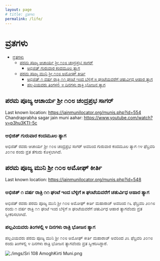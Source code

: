 ```yaml
---
layout: page
# title: ವ್ರತಗಳು
permalink: /life/
---
```


# ವ್ರತಗಳು

- [ವ್ರತಗಳು](#ವ್ರತಗಳು)
  - [ಪರಮ ಪೂಜ್ಯ ಆಚಾರ್ಯ ಶ್ರೀ ೧೦೮ ಚಂದ್ರಪ್ರಭ ಸಾಗರ್](#ಪರಮ-ಪೂಜ್ಯ-ಆಚಾರ್ಯ-ಶ್ರೀ-೧೦೮-ಚಂದ್ರಪ್ರಭ-ಸಾಗರ್)
    - [ಅಭಿಜಿತ್ ಗುರುವಾರ ಕಂದಮೂಲ ತ್ಯಾಗ](#ಅಭಿಜಿತ್-ಗುರುವಾರ-ಕಂದಮೂಲ-ತ್ಯಾಗ)
  - [ಪರಮ ಪೂಜ್ಯ ಮುನಿ ಶ್ರೀ ೧೦೮ ಅಮೋಘ್ ಕೀರ್ತಿ](#ಪರಮ-ಪೂಜ್ಯ-ಮುನಿ-ಶ್ರೀ-೧೦೮-ಅಮೋಘ್-ಕೀರ್ತಿ)
    - [ಅಭಿಜಿತ್ ೧ ವರ್ಷ ರಾತ್ರಿ ೧೧ ಘಂಟೆ ಇಂದ ಬೆಳ್ಳಿಗೆ ೫ ಘಂಟೆಯವರೆಗೆ ಚತುರ್ವಿಧ ಆಹಾರ ತ್ಯಾಗ](#ಅಭಿಜಿತ್-೧-ವರ್ಷ-ರಾತ್ರಿ-೧೧-ಘಂಟೆ-ಇಂದ-ಬೆಳ್ಳಿಗೆ-೫-ಘಂಟೆಯವರೆಗೆ-ಚತುರ್ವಿಧ-ಆಹಾರ-ತ್ಯಾಗ)
    - [ಪಲ್ಲವಿಯವರು ತಿಂಗಳಲ್ಲಿ ೪ ದಿನಗಳು ರಾತ್ರಿ ಭೋಜನ ತ್ಯಾಗ](#ಪಲ್ಲವಿಯವರು-ತಿಂಗಳಲ್ಲಿ-೪-ದಿನಗಳು-ರಾತ್ರಿ-ಭೋಜನ-ತ್ಯಾಗ)

## ಪರಮ ಪೂಜ್ಯ ಆಚಾರ್ಯ ಶ್ರೀ ೧೦೮ ಚಂದ್ರಪ್ರಭ ಸಾಗರ್

Last known location: https://jainmunilocator.org/munis.php?id=554
Chandraprabha sagar jain muni aahar: https://www.youtube.com/watch?v=p3hu3KTI-5c

### ಅಭಿಜಿತ್ ಗುರುವಾರ ಕಂದಮೂಲ ತ್ಯಾಗ

ಅಭಿಜಿತ್ ರವರು ಆಚಾರ್ಯ ಶ್ರೀ ೧೦೮ ಚಂದ್ರಪ್ರಭ ಸಾಗರ್ ಅವರಿಂದ ಗುರುವಾರ ಕಂದಮೂಲ ತ್ಯಾಗ ೧೪ ಫೆಬ್ರವರಿ ೨೦೧೮ ರಂದು ವ್ರತ ತೆಗುದು ಕೊಳ್ಳಲಾಗಿದೆ.  

## ಪರಮ ಪೂಜ್ಯ ಮುನಿ ಶ್ರೀ ೧೦೮ ಅಮೋಘ್ ಕೀರ್ತಿ

Last known location: https://jainmunilocator.org/munis.php?id=548

### ಅಭಿಜಿತ್ ೧ ವರ್ಷ ರಾತ್ರಿ ೧೧ ಘಂಟೆ ಇಂದ ಬೆಳ್ಳಿಗೆ ೫ ಘಂಟೆಯವರೆಗೆ ಚತುರ್ವಿಧ ಆಹಾರ ತ್ಯಾಗ

ಅಭಿಜಿತ್ ರವರು ಪರಮ ಪೂಜ್ಯ ಮುನಿ ಶ್ರೀ ೧೦೮ ಅಮೋಘ್ ಕೀರ್ತಿ ಮಹಾರಾಜ್ ಅವರಿಂದ ೧೬ ಫೆಬ್ರವರಿ ೨೦೧೮ ರಂದು ೧ ವರ್ಷ ರಾತ್ರಿ ೧೧ ಘಂಟೆ ಇಂದ ಬೆಳ್ಳಿಗೆ ೫ ಘಂಟೆಯವರೆಗೆ ಚತುರ್ವಿಧ ಆಹಾರ ತ್ಯಾಗವೆಂದು ವ್ರತ ಸ್ವೀಕರಿಸಲಾಗಿದೆ.

### ಪಲ್ಲವಿಯವರು ತಿಂಗಳಲ್ಲಿ ೪ ದಿನಗಳು ರಾತ್ರಿ ಭೋಜನ ತ್ಯಾಗ

ಪಲ್ಲವಿಯವರು ಪರಮ ಪೂಜ್ಯ ಮುನಿ ಶ್ರೀ ೧೦೮ ಅಮೋಘ್ ಕೀರ್ತಿ ಮಹಾರಾಜ್ ಅವರಿಂದ ೨೩ ಫೆಬ್ರವರಿ ೨೦೧೮ ರಂದು ತಿಂಗಳಲ್ಲಿ ೪ ದಿನಗಳು ರಾತ್ರಿ ಭೋಜನ ತ್ಯಾಗವೆಂದು ವ್ರತ ಸ್ವೀಕರಿಸಿದ್ಧಾರೆ.

![./imgs/Sri 108 AmoghKirti Muni.png](./imgs/Sri_108_AmoghKirti_Muni.png)
